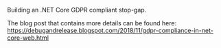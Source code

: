 Building an .NET Core GDPR compliant stop-gap.

The blog post that contains more details can be found here: https://debugandrelease.blogspot.com/2018/11/gdpr-compliance-in-net-core-web.html